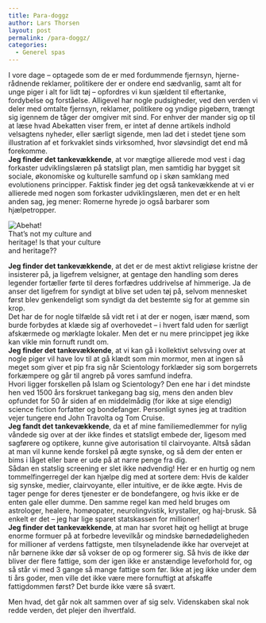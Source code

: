 ```yaml
---
title: Para-doggz
author: Lars Thorsen
layout: post
permalink: /para-doggz/
categories:
  - Generel spas
---
```

I vore dage – optagede som de er med fordummende fjernsyn, hjerne-rådnende reklamer, politikere der er ondere end sædvanlig, samt alt for unge piger i alt for lidt tøj – opfordres vi kun sjældent til eftertanke, fordybelse og forståelse. Alligevel har nogle pudsigheder, ved den verden vi deler med omtalte fjernsyn, reklamer, politikere og yndige pigebørn, trængt sig igennem de tåger der omgiver mit sind. For enhver der mander sig op til at læse hvad Abekatten viser frem, er intet af denne artikels indhold velsagtens nyheder, eller særligt sigende, men lad det i stedet tjene som illustration af et forkvaklet sinds virksomhed, hvor sløvsindigt det end må forekomme.  
**Jeg finder det tankevækkende**, at vor mægtige allierede mod vest i dag forkaster udviklingslæren på statsligt plan, men samtidig har bygget sit sociale, økonomiske og kulturelle samfund op i skøn samklang med evolutionens principper. Faktisk finder jeg det også tankevækkende at vi er allierede med nogen som forkaster udviklingslæren, men det er en helt anden sag, jeg mener: Romerne hyrede jo også barbarer som hjælpetropper.

<div class="bitImage bitRight" style="width: 212px">
  <img src="http://www.abekat.net/wp-content/images/monkey_02.jpg" alt="Abehat!" /><br /> That’s not my culture and heritage! Is that your culture and heritage??
</div>

**Jeg finder det tankevækkende**, at det er de mest aktivt religiøse kristne der insisterer på, ja ligefrem velsigner, at gentage den handling som deres legender fortæller førte til deres forfædres uddrivelse af himmerige. Ja de anser det ligefrem for syndigt at blive set uden tøj på, selvom mennesket først blev genkendeligt som syndigt da det bestemte sig for at gemme sin krop.  
Det har de for nogle tilfælde så vidt ret i at der er nogen, især mænd, som burde forbydes at klæde sig af overhovedet – i hvert fald uden for særligt afskærmede og mørklagte lokaler. Men det er nu mere princippet jeg ikke kan vikle min fornuft rundt om.  
**Jeg finder det tankevækkende**, at vi kan gå i kollektivt selvsving over at nogle piger vil have lov til at gå klædt som min mormor, men at ingen så meget som giver et pip fra sig når Scientology forklæder sig som borgerrets forkæmpere og går til angreb på vores samfund indefra.  
Hvori ligger forskellen på Islam og Scientology? Den ene har i det mindste hen ved 1500 års forskruet tankegang bag sig, mens den anden blev opfundet for 50 år siden af en middelmådig (for ikke at sige elendig) science fiction forfatter og bondefanger. Personligt synes jeg at tradition vejer tungere end John Travolta og Tom Cruise.  
**Jeg fandt det tankevækkende**, da et af mine familiemedlemmer for nylig våndede sig over at der ikke findes et statsligt embede der, ligesom med sagførere og optikere, kunne give autorisation til clairvoyante. Altså sådan at man vil kunne kende forskel på ægte synske, og så dem der enten er bims i låget eller bare er ude på at narre penge fra dig.  
Sådan en statslig screening er slet ikke nødvendig! Her er en hurtig og nem tommelfingerregel der kan hjælpe dig med at sortere dem: Hvis de kalder sig synske, medier, clairvoyante, eller intuitive, er de ikke ægte. Hvis de tager penge for deres tjenester er de bondefangere, og hvis ikke er de enten gale eller dumme. Den samme regel kan med held bruges om astrologer, healere, homøopater, neurolingvistik, krystaller, og haj-brusk. Så enkelt er det – jeg har lige sparet statskassen for millioner!  
**Jeg finder det tankevækkende**, at man har svoret højt og helligt at bruge enorme formuer på at forbedre levevilkår og mindske børnedødeligheden for millioner af verdens fattigste, men tilsyneladende ikke har overvejet at når børnene ikke dør så vokser de op og formerer sig. Så hvis de ikke dør bliver der flere fattige, som der igen ikke er anstændige leveforhold for, og så står vi med 3 gange så mange fattige som før. Ikke at jeg ikke under dem ti års goder, men ville det ikke være mere fornuftigt at afskaffe fattigdommen først? Det burde ikke være så svært. 

Men hvad, det går nok alt sammen over af sig selv. Videnskaben skal nok redde verden, det plejer den ihvertfald.